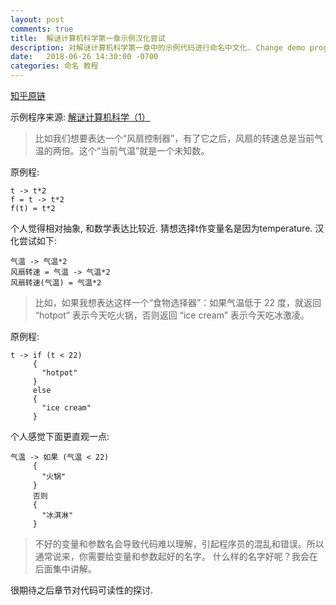 ```yaml
---
layout: post
comments: true
title:  解谜计算机科学第一章示例汉化尝试
description: 对解谜计算机科学第一章中的示例代码进行命名中文化. Change demo programs in chapter 1 of the ebook "Demystify Computing Science" to use Chinese naming.
date:   2018-06-26 14:30:00 -0700
categories: 命名 教程
---
```


[知乎原链](http://zhuanlan.zhihu.com/p/38514754)

示例程序来源: [解谜计算机科学（1）](http://www.yinwang.org/blog-cn/2018/04/13/csbook-chapter1)

> 比如我们想要表达一个“风扇控制器”，有了它之后，风扇的转速总是当前气温的两倍。这个“当前气温”就是一个未知数。

原例程:
```
t -> t*2
f = t -> t*2
f(t) = t*2
```

个人觉得相对抽象, 和数学表达比较近. 猜想选择t作变量名是因为temperature. 汉化尝试如下:
```
气温 -> 气温*2
风扇转速 = 气温 -> 气温*2
风扇转速(气温) = 气温*2
```
    
> 比如，如果我想表达这样一个“食物选择器”：如果气温低于 22 度，就返回 “hotpot” 表示今天吃火锅，否则返回 “ice cream” 表示今天吃冰激凌。

原例程:
```
t -> if (t < 22) 
     {
       "hotpot"
     }
     else 
     {
       "ice cream"
     }
```
个人感觉下面更直观一点:
```
气温 -> 如果 (气温 < 22) 
     {
       "火锅"
     }
     否则 
     {
       "冰淇淋"
     }
```
> 不好的变量和参数名会导致代码难以理解，引起程序员的混乱和错误。所以通常说来，你需要给变量和参数起好的名字。
什么样的名字好呢？我会在后面集中讲解。

很期待之后章节对代码可读性的探讨.